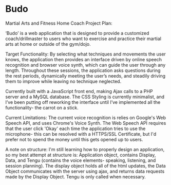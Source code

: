 # Budo
Martial Arts and Fitness Home Coach
Project Plan:

‘Budo’ is a web application that is designed to provide a customized coach/drillmaster to users who want to exercise and practice their martial arts at home or outside of the gym/dojo.

Target Functionality:
By selecting what techniques and movements the user knows, the application then provides an interface driven by online speech recognition and browser voice synth, which can guide the user through any length. Throughout these sessions, the application asks questions during the rest periods, dynamically meeting the user’s needs, and steadily driving them to improve while leaving no technique neglected.

Currently built with a JavaScript front end, making Ajax calls to a PHP server and a MySQL database. The CSS Styling is currently minimalist, and I’ve been putting off reworking the interface until I’ve implemented all the functionality- the carrot on a stick.

Current Limitations:
The current voice recognition is relies on Google's Web Speech API, and uses Chrome's Voice Synth.
The Web Speech API requires that the user click 'Okay' each time the application tries to use the microphone- this can be resolved with a HTTPS/SSL Certificate, but I'd prefer not to spend the money until this gets opened up to users.

A note on structure:
I'm still learning how to properly design an application, so my best attempt at structure is:
Application object, contains Display, Data, and Tengu (contains the voice elements- speaking, listening, and session planning). The display object holds all of the html updates, the Data Object communicates with the server using ajax, and returns data requests made by the Display Object. Tengu is only called when necessary.
